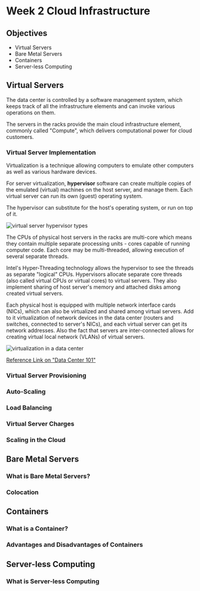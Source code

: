 # Week 2 Cloud Infrastructure

## Objectives

- Virtual Servers
- Bare Metal Servers
- Containers
- Server-less Computing

## Virtual Servers

The data center is controlled by a software management system, which keeps track of all the infrastructure elements and can invoke various operations on them.

The servers in the racks provide the main cloud infrastructure element, commonly called "Compute", which delivers computational power for cloud customers.

### Virtual Server Implementation

Virtualization is a technique allowing computers to emulate other computers as well as various hardware devices.

For server virtualization, __hypervisor__ software can create multiple copies of the emulated (virtual) machines on the host server, and manage them. Each virtual server can run its own (guest) operating system.

The hypervisor can substitute for the host's operating system, or run on top of it.

![virtual server hypervisor types](https://github.com/yasenstar/cloud_computing/blob/master/img/virtual_server_hypervisor.png)

The CPUs of physical host servers in the racks are multi-core which means they contain multiple separate processing units - cores capable of running computer code. Each core may be multi-threaded, allowing execution of several separate threads.

Intel's Hyper-Threading technology allows the hypervisor to see the threads as separate "logical" CPUs. Hypervisors allocate separate core threads (also called virtual CPUs or virtual cores) to virtual servers. They also implement sharing of host server's memory and attached disks among created virtual servers.

Each physical host is equipped with multiple network interface cards (NICs), which can also be virtualized and shared among virtual servers. Add to it virtualization of network devices in the data center (routers and switches, connected to server's NICs), and each virtual server can get its network addresses. Also the fact that servers are inter-connected allows for creating virtual local network (VLANs) of virtual servers.

![virtualization in a data center](https://github.com/yasenstar/cloud_computing/blob/master/img/virtualization.png)

[Reference Link on "Data Center 101"](http://www.definethecloud.net/category/concepts/data-center-101)

### Virtual Server Provisioning

### Auto-Scaling

### Load Balancing

### Virtual Server Charges

### Scaling in the Cloud

## Bare Metal Servers

### What is Bare Metal Servers?

### Colocation

##  Containers

### What is a Container?

### Advantages and Disadvantages of Containers

##  Server-less Computing

### What is Server-less Computing
